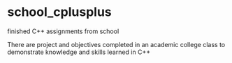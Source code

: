 # school_cplusplus
finished C++ assignments from school

There are project and objectives completed in an academic college class to demonstrate knowledge and skills learned in C++
